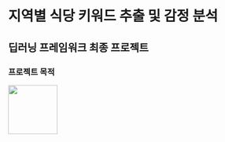 # 지역별 식당 키워드 추출 및 감정 분석 
## 딥러닝 프레임워크 최종 프로젝트

### 프로젝트 목적
<p float="left>
          <img src="https://user-images.githubusercontent.com/74261590/146876291-b55f0e87-2e21-4607-a09b-fa94b2c795be.jpg" width="100"> 
          <img src="https://user-images.githubusercontent.com/74261590/146876336-f078a493-af55-42b5-a91c-2cd3a8b86489.jpg" width="100"> 
</p>
